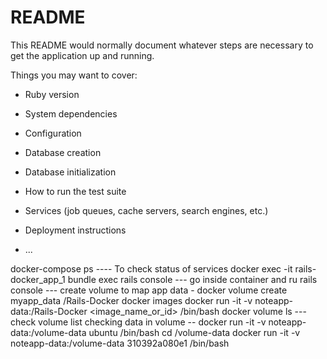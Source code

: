 # README

This README would normally document whatever steps are necessary to get the
application up and running.

Things you may want to cover:

* Ruby version

* System dependencies

* Configuration

* Database creation

* Database initialization

* How to run the test suite

* Services (job queues, cache servers, search engines, etc.)

* Deployment instructions

* ...


docker-compose ps ---- To check status of services
docker exec -it rails-docker_app_1 bundle exec rails console --- go inside container and ru rails console
--- create volume to map app data -
docker volume create myapp_data
/Rails-Docker
docker images
docker run -it -v noteapp-data:/Rails-Docker <image_name_or_id> /bin/bash
docker volume ls --- check volume list
checking data in volume -- docker run -it -v  noteapp-data:/volume-data ubuntu /bin/bash
cd /volume-data
docker run -it -v noteapp-data:/volume-data 310392a080e1 /bin/bash

